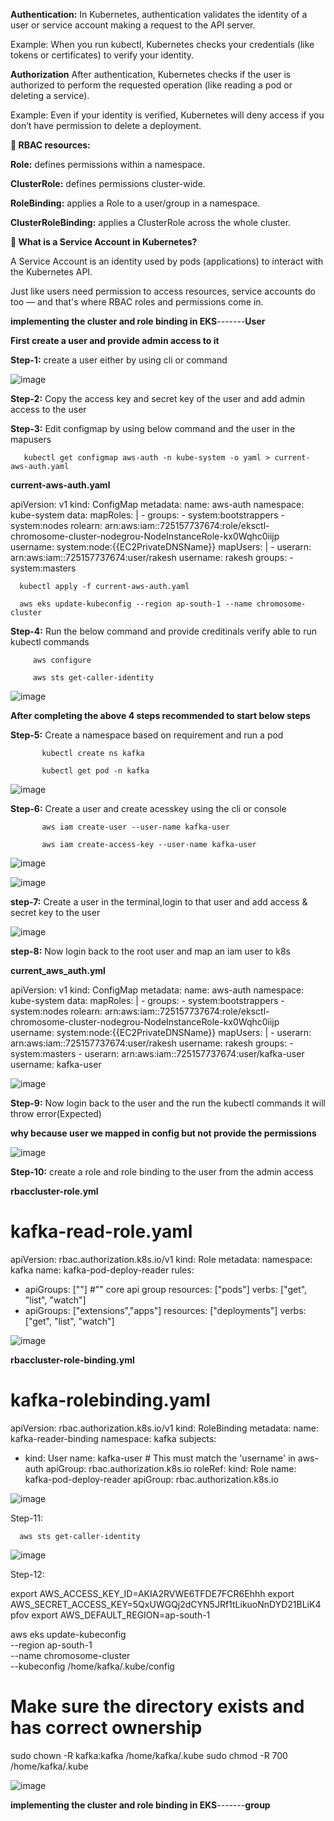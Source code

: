**Authentication:** In Kubernetes, authentication validates the identity of a user or service account making a request to the API server.

Example: When you run kubectl, Kubernetes checks your credentials (like tokens or certificates) to verify your identity.

**Authorization** After authentication, Kubernetes checks if the user is authorized to perform the requested operation (like reading a pod or deleting a service).

Example: Even if your identity is verified, Kubernetes will deny access if you don’t have permission to delete a deployment.

**📁 RBAC resources:**

**Role:** defines permissions within a namespace.

**ClusterRole:** defines permissions cluster-wide.

**RoleBinding:** applies a Role to a user/group in a namespace.

**ClusterRoleBinding:** applies a ClusterRole across the whole cluster.

**🤖 What is a Service Account in Kubernetes?**

A Service Account is an identity used by pods (applications) to interact with the Kubernetes API.

Just like users need permission to access resources, service accounts do too — and that's where RBAC roles and permissions come in.

**implementing the cluster and role binding in EKS**-------**User**

  **First create a user and provide admin access to it**

**Step-1:** create a user either by using cli or command

![image](https://github.com/user-attachments/assets/2b0e23b1-7b64-4532-97c0-70c4e6676302)

**Step-2:** Copy the access key and secret key of the user and add admin access to the user

**Step-3:** Edit configmap by using below command and the user in the mapusers

       kubectl get configmap aws-auth -n kube-system -o yaml > current-aws-auth.yaml

**current-aws-auth.yaml**

apiVersion: v1
kind: ConfigMap
metadata:
  name: aws-auth
  namespace: kube-system
data:
  mapRoles: |
    - groups:
      - system:bootstrappers
      - system:nodes
      rolearn: arn:aws:iam::725157737674:role/eksctl-chromosome-cluster-nodegrou-NodeInstanceRole-kx0Wqhc0iijp
      username: system:node:{{EC2PrivateDNSName}}
  mapUsers: |
    - userarn: arn:aws:iam::725157737674:user/rakesh
      username: rakesh
      groups:
        - system:masters

      kubectl apply -f current-aws-auth.yaml
      
      aws eks update-kubeconfig --region ap-south-1 --name chromosome-cluster

**Step-4:** Run the below command and provide creditinals verify able to run kubectl commands

         aws configure

         aws sts get-caller-identity

![image](https://github.com/user-attachments/assets/61b3918c-0d20-4950-8c8f-ce4dd4ba9b37)


**After completing the above 4 steps recommended to start below steps**

**Step-5:** Create a namespace  based on requirement and run a pod

           kubectl create ns kafka

           kubectl get pod -n kafka

![image](https://github.com/user-attachments/assets/dd0833b7-05c3-44d0-9549-fe49718743f3)

**Step-6:** Create a user  and create acesskey using the cli or console

           aws iam create-user --user-name kafka-user

           aws iam create-access-key --user-name kafka-user


![image](https://github.com/user-attachments/assets/14484ea8-dade-4fcc-ba31-ab20e0d8fef0)

![image](https://github.com/user-attachments/assets/478852d4-885a-4772-8cd4-5d928858b4be)
           

**step-7:** Create a user in the terminal,login to that user and add access & secret key to the user

![image](https://github.com/user-attachments/assets/213ba94c-1706-4bea-bd28-68d55040047d)

**step-8:** Now login back to the root user and map an iam user to k8s

**current_aws_auth.yml**

apiVersion: v1
kind: ConfigMap
metadata:
  name: aws-auth
  namespace: kube-system
data:
  mapRoles: |
    - groups:
      - system:bootstrappers
      - system:nodes
      rolearn: arn:aws:iam::725157737674:role/eksctl-chromosome-cluster-nodegrou-NodeInstanceRole-kx0Wqhc0iijp
      username: system:node:{{EC2PrivateDNSName}}
  mapUsers: |
    - userarn: arn:aws:iam::725157737674:user/rakesh
      username: rakesh
      groups:
        - system:masters
    - userarn: arn:aws:iam::725157737674:user/kafka-user
      username: kafka-user

![image](https://github.com/user-attachments/assets/03f1f38f-d3cd-4823-a116-35599d4cfc21)


**Step-9:** Now login back to the user and the run the kubectl commands it will throw error(Expected)

**why because user we mapped in config but not provide the permissions**

![image](https://github.com/user-attachments/assets/5dfa50a7-6e5b-423d-a7b4-4b82a24ace6c)

**Step-10:** create a role and role binding to the user from the admin access 

**rbaccluster-role.yml**

# kafka-read-role.yaml
apiVersion: rbac.authorization.k8s.io/v1
kind: Role
metadata:
  namespace: kafka
  name: kafka-pod-deploy-reader
rules:
- apiGroups: [""] #"" core api group
  resources: ["pods"]
  verbs: ["get", "list", "watch"]
- apiGroups: ["extensions","apps"]
  resources: ["deployments"]
  verbs: ["get", "list", "watch"]

![image](https://github.com/user-attachments/assets/7f218805-8c0b-4fcb-888d-83ab626b2f20)

**rbaccluster-role-binding.yml**

# kafka-rolebinding.yaml
apiVersion: rbac.authorization.k8s.io/v1
kind: RoleBinding
metadata:
  name: kafka-reader-binding
  namespace: kafka
subjects:
- kind: User
  name: kafka-user            # This must match the 'username' in aws-auth
  apiGroup: rbac.authorization.k8s.io
roleRef:
  kind: Role
  name: kafka-pod-deploy-reader
  apiGroup: rbac.authorization.k8s.io

![image](https://github.com/user-attachments/assets/48a429e5-344d-4808-b213-ef27185d107f)

Step-11:

      aws sts get-caller-identity

      
![image](https://github.com/user-attachments/assets/8d1a3a07-b503-470d-ac01-fe28df265d7b)


Step-12:

export AWS_ACCESS_KEY_ID=AKIA2RVWE6TFDE7FCR6Ehhh
export AWS_SECRET_ACCESS_KEY=5QxUWGQj2dCYN5JRf1tLikuoNnDYD21BLiK4pfov
export AWS_DEFAULT_REGION=ap-south-1


aws eks update-kubeconfig \
  --region ap-south-1 \
  --name chromosome-cluster \
  --kubeconfig /home/kafka/.kube/config

# Make sure the directory exists and has correct ownership
sudo chown -R kafka:kafka /home/kafka/.kube
sudo chmod -R 700 /home/kafka/.kube

![image](https://github.com/user-attachments/assets/d58cb166-0781-4fac-a147-60d1d9fb131c)

**implementing the cluster and role binding in EKS**-------**group**

